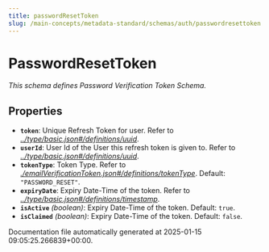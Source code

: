 ```yaml
---
title: passwordResetToken
slug: /main-concepts/metadata-standard/schemas/auth/passwordresettoken
---
```


# PasswordResetToken

*This schema defines Password Verification Token Schema.*

## Properties

- **`token`**: Unique Refresh Token for user. Refer to *[../type/basic.json#/definitions/uuid](#/type/basic.json#/definitions/uuid)*.
- **`userId`**: User Id of the User this refresh token is given to. Refer to *[../type/basic.json#/definitions/uuid](#/type/basic.json#/definitions/uuid)*.
- **`tokenType`**: Token Type. Refer to *[./emailVerificationToken.json#/definitions/tokenType](#emailVerificationToken.json#/definitions/tokenType)*. Default: `"PASSWORD_RESET"`.
- **`expiryDate`**: Expiry Date-Time of the token. Refer to *[../type/basic.json#/definitions/timestamp](#/type/basic.json#/definitions/timestamp)*.
- **`isActive`** *(boolean)*: Expiry Date-Time of the token. Default: `true`.
- **`isClaimed`** *(boolean)*: Expiry Date-Time of the token. Default: `false`.


Documentation file automatically generated at 2025-01-15 09:05:25.266839+00:00.
